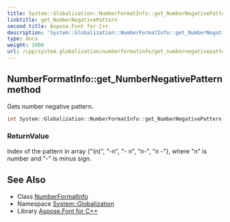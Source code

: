 ```yaml
---
title: System::Globalization::NumberFormatInfo::get_NumberNegativePattern method
linktitle: get_NumberNegativePattern
second_title: Aspose.Font for C++
description: 'System::Globalization::NumberFormatInfo::get_NumberNegativePattern method. Gets number negative pattern in C++.'
type: docs
weight: 2000
url: /cpp/system.globalization/numberformatinfo/get_numbernegativepattern/
---
```

## NumberFormatInfo::get_NumberNegativePattern method


Gets number negative pattern.

```cpp
int System::Globalization::NumberFormatInfo::get_NumberNegativePattern() const
```


### ReturnValue

Index of the pattern in array {"(n)", "-n", "- n", "n-", "n -"}, where "n" is number and "-" is minus sign.

## See Also

* Class [NumberFormatInfo](../)
* Namespace [System::Globalization](../../)
* Library [Aspose.Font for C++](../../../)
